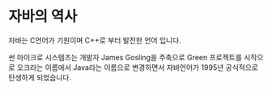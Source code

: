 # 자바의 역사

자바는 C언어가 기원이며 C++로 부터 발전한 언어 입니다.



썬 마이크로 시스템즈는 개발자 James Gosling을 주축으로 Green 프로젝트를 시작으로 오크라는 이름에서 Java라는 이름으로 변경하면서 자바언어가 1995년 공식적으로 탄생하게 되었습니다.

